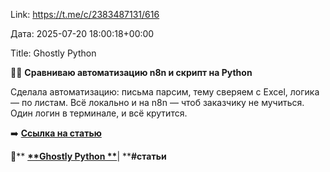 Link: https://t.me/c/2383487131/616

Дата: 2025-07-20 18:00:18+00:00

Title: Ghostly Python

👩‍💻 **Сравниваю автоматизацию n8n и скрипт на Python**

Сделала автоматизацию: письма парсим, тему сверяем с Excel,
логика — по листам. Всё локально и на n8n — чтоб заказчику
не мучиться. Один логин в терминале, и всё крутится.

➡️ [**Ссылка на статью**](https://habr.com/ru/articles/928800/)

**🐍**** **[**Ghostly Python **](https://t.me/+IOa15XDNbxRkYzNi)**| ****#статьи**

